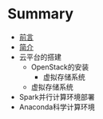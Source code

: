 # Summary

* [前言](README.md)
* [简介](chapter1.md)
* 云平台的搭建
   * OpenStack的安装
       * 虚拟存储系统
   * 虚拟存储系统
* Spark并行计算环境部署
* Anaconda科学计算环境

